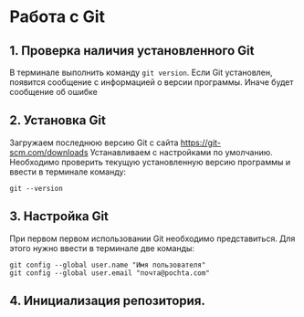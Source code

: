 # Работа с Git

## 1. Проверка наличия установленного Git
В терминале выполнить команду `git version`.
Если Git установлен, появится сообщение с информацией о версии программы. Иначе будет сообщение об ошибке 

## 2. Установка Git
Загружаем последнюю версию Git с сайта https://git-scm.com/downloads
Устанавливаем с настройками по умолчанию.
Необходимо проверить текущую установленную версию программы и ввести в терминале команду:
```
git --version
```

## 3. Настройка Git
При первом первом использовании Git необходимо представиться. Для этого нужно ввести в терминале две команды: 
```
git config --global user.name "Имя пользователя"
git config --global user.email "почта@pochta.com"
```
## 4. Инициализация репозитория.
